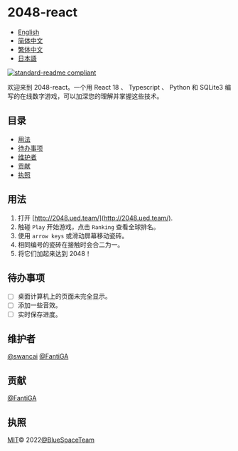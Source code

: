 # 2048-react

- [English](README.md)
- [简体中文](README.zh-CN.md)
- [繁体中文](README.zh-TW.md)
- [日本語](README.ja.md)

[![standard-readme compliant](https://img.shields.io/badge/standard--readme-OK-green.svg?style=flat-square)](https://github.com/RichardLitt/standard-readme)

欢迎来到 2048-react。一个用 React 18 、 Typescript 、 Python 和 SQLite3 编写的在线数字游戏，可以加深您的理解并掌握这些技术。

## 目录

-   [用法](#用法)
-   [待办事项](#待办事项)
-   [维护者](#维护者)
-   [贡献](#贡献)
-   [执照](#执照)

## 用法

1.  打开 [http://2048.ued.team/](http://2048.ued.team/).
2.  触碰 `Play` 开始游戏，点击 `Ranking` 查看全球排名。
3.  使用 `arrow keys` 或滑动屏幕移动瓷砖。
4.  相同编号的瓷砖在接触时会合二为一。
5.  将它们加起来达到 2048！

## 待办事项

-   [ ] 桌面计算机上的页面未完全显示。
-   [ ] 添加一些音效。
-   [ ] 实时保存进度。

## 维护者

[@swancai](https://github.com/swancai)
[@FantiGA](https://github.com/FantiGA)

## 贡献

[@FantiGA](https://github.com/FantiGA)

## 执照

[MIT](LICENSE)© 2022[@BlueSpaceTeam](https://github.com/BlueSpaceTeam)

